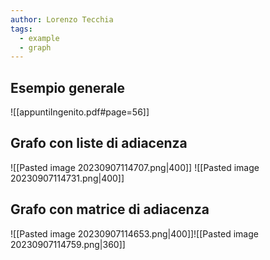```yaml
---
author: Lorenzo Tecchia
tags:
  - example
  - graph
---
```

## Esempio generale
![[appuntiIngenito.pdf#page=56]]
## Grafo con liste di adiacenza
![[Pasted image 20230907114707.png|400]]
![[Pasted image 20230907114731.png|400]]
## Grafo con matrice di adiacenza
![[Pasted image 20230907114653.png|400]]![[Pasted image 20230907114759.png|360]]